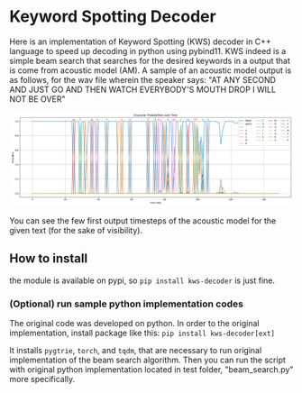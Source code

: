 # Keyword Spotting Decoder

Here is an implementation of Keyword Spotting (KWS) decoder in C++ language to speed up decoding in python using pybind11.
KWS indeed is a simple beam search that searches for the desired keywords in a output that is come from acoustic model (AM).
A sample of an acoustic model output is as follows, for the wav file wherein the speaker says: "AT ANY SECOND AND JUST GO AND THEN WATCH EVERYBODY'S MOUTH DROP I WILL NOT BE OVER"

![Sample acoustic model output](tests/data/output.png)

You can see the few first output timesteps of the acoustic model for the given text (for the sake of visibility).

## How to install

the module is available on pypi, so `pip install kws-decoder` is just fine.

### (Optional) run sample python implementation codes

The original code was developed on python. In order to the original implementation, install package like this:
`pip install kws-decoder[ext]`

It installs `pygtrie`, `torch`, and `tqdm`, that are necessary to run original implementation of the beam search algorithm.
Then you can run the script with original python implementation located in test folder, "beam_search.py" more specifically.
